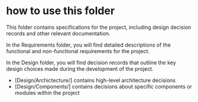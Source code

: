 # how to use this folder

This folder contains specifications for the project, including design decision records and other relevant documentation.

In the Requirements folder, you will find detailed descriptions of the functional and non-functional requirements for the project. 

In the Design folder, you will find decision records that outline the key design choices made during the development of the project. 
- [Design/Archictecture/] contains high-level architecture decisions
- [Design/Components/] contains decisions about specific components or modules within the project

